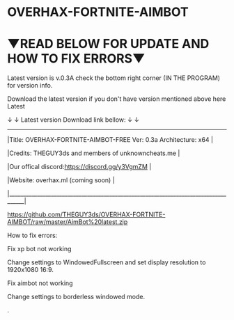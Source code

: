 # OVERHAX-FORTNITE-AIMBOT 
# ▼READ BELOW FOR UPDATE AND HOW TO FIX ERRORS▼
Latest version is v.0.3A check the bottom right corner (IN THE PROGRAM) for version info.

Download the latest version if you don't have version mentioned above here Latest 

↓ ↓ Latest version Download link bellow: ↓ ↓ 
 ____________________________________________________________________________________
|Title: OVERHAX-FORTNITE-AIMBOT-FREE      Ver: 0.3a        Architecture: x64         |

|Credits: THEGUY3ds and members of unknowncheats.me                                  |

|Our offical discord:https://discord.gg/y3VgmZM                                     |

|Website: overhax.ml (coming soon)                                                   | 

|____________________________________________________________________________________|

 https://github.com/THEGUY3ds/OVERHAX-FORTNITE-AIMBOT/raw/master/AimBot%20latest.zip 

How to fix errors:

Fix xp bot not working

Change settings to WindowedFullscreen and set display resolution to 1920x1080 16:9.

Fix aimbot not working 

Change settings to borderless windowed mode.

.
